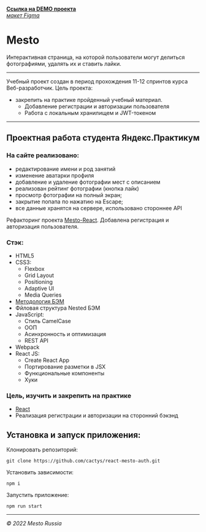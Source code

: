 **[Ссылка на DEMO проекта](https://cactys.github.io/react-mesto-auth/)**  
*[макет Figma](https://www.figma.com/file/5H3gsn5lIGPwzBPby9jAOo/JavaScript.-Sprint-12?node-id=0%3A1)*
# Mesto 
Интерактивная страница, на которой пользователи могут делиться фотографиями, удалять их и ставить лайки.

---
Учебный проект создан в период прохождения 11-12 спринтов курса Веб-разработчик.
Цель проекта:
+ закрепить на практике пройденный учебный материал.
  - Добавление регистрации и авторизации пользователя
  - Работа c локальным хранилищем и JWT-токеном

---
## Проектная работа студента Яндекс.Практикум

### На сайте реализовано:
  - редактирование имени и род занятий
  - изменение аватарки профиля
  - добавление и удаление фотографии мест с описанием
  - реализован рейтинг фотографии (кнопка лайк)
  - просмотр фотографии на полный экран;
  - закрытие попапа по нажатию на Escape;
  - все данные хранятся на сервере, использовано стороннее API

Рефакторинг проекта [Mesto-React](https://github.com/cactys/mesto-react). Добавлена регистрация и авторизация пользователя.

### Стэк:
+ HTML5
+ CSS3:
  - Flexbox
  - Grid Layout
  - Positioning
  - Adaptive UI
  - Media Queries
+ [Методология БЭМ](https://ru.bem.info/methodology/)
+ Фйловая структура Nested БЭМ
+ JavaScript:
  - Стиль CamelCase
  - ООП
  - Асинхронность и оптимизация
  - REST API
+ Webpack
+ React JS:
  - Create React App
  - Портирование разметки в JSX
  - Функциональные компоненты
  - Хуки

### Цель, изучить и закрепить на практике
+ [React](https://ru.reactjs.org/docs/getting-started.html)
+ Реализация регистрации и авторизации на сторонний бэкэнд

## Установка и запуск приложения:

Клонировать репозиторий:

    git clone https://github.com/cactys/react-mesto-auth.git

Установить зависимости:

    npm i

Запустить приложение:

    npm run start

---
*&copy; 2022 Mesto Russia*
